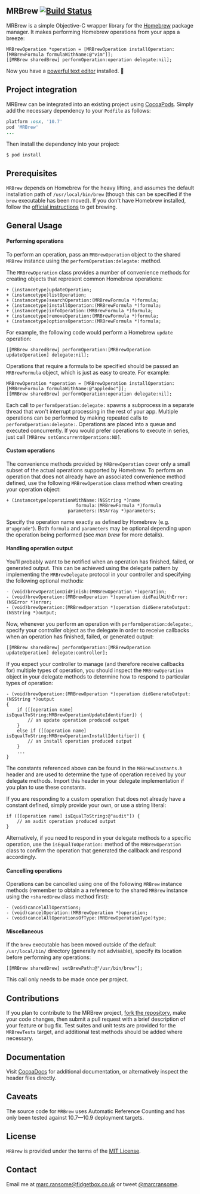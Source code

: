 ## MRBrew [![Build Status](https://travis-ci.org/marcransome/MRBrew.png)](https://travis-ci.org/marcransome/MRBrew)
MRBrew is a simple Objective-C wrapper library for the [Homebrew](http://brew.sh) package manager.  It makes performing Homebrew operations from your apps a breeze:

```objc
MRBrewOperation *operation = [MRBrewOperation installOperation:[MRBrewFormula formulaWithName:@"vim"]];
[[MRBrew sharedBrew] performOperation:operation delegate:nil];
```

Now you have a [powerful text editor](http://www.vim.org) installed. :beer:

## Project integration
MRBrew can be integrated into an existing project using [CocoaPods](http://cocoapods.org). Simply add the necessary dependency to your `Podfile` as follows:

```ruby
platform :osx, '10.7'
pod 'MRBrew'
...
```

Then install the dependency into your project:

`$ pod install`

## Prerequisites
`MRBrew` depends on Homebrew for the heavy lifting, and assumes the default installation path of `/usr/local/bin/brew` (though this can be specified if the `brew` executable has been moved).  If you don't have Homebrew installed, follow the [official instructions](http://mxcl.github.io/homebrew/) to get brewing.

## General Usage

#### Performing operations
To perform an operation, pass an `MRBrewOperation` object to the shared `MRBrew` instance using the `performOperation:delegate:` method.

The `MRBrewOperation` class provides a number of convenience methods for creating objects that represent common Homebrew operations:

```objc
+ (instancetype)updateOperation;
+ (instancetype)listOperation;
+ (instancetype)searchOperation:(MRBrewFormula *)formula;
+ (instancetype)installOperation:(MRBrewFormula *)formula;
+ (instancetype)infoOperation:(MRBrewFormula *)formula;
+ (instancetype)removeOperation:(MRBrewFormula *)formula;
+ (instancetype)optionsOperation:(MRBrewFormula *)formula;
```

For example, the following code would perform a Homebrew `update` operation:

```objc
[[MRBrew sharedBrew] performOperation:[MRBrewOperation updateOperation] delegate:nil];
```

Operations that require a formula to be specified should be passed an `MRBrewFormula` object, which is just as easy to create. For example:

```objc
MRBrewOperation *operation = [MRBrewOperation installOperation:[MRBrewFormula formulaWithName:@"appledoc"]];
[[MRBrew sharedBrew] performOperation:operation delegate:nil];
```

Each call to `performOperation:delegate:` spawns a subprocess in a separate thread that won't interrupt processing in the rest of your app.  Multiple operations can be performed by making repeated calls to `performOperation:delegate:`.  Operations are placed into a queue and executed concurrently. If you would prefer operations to execute in series, just call `[MRBrew setConcurrentOperations:NO]`.

#### Custom operations
The convenience methods provided by `MRBrewOperation` cover only a small subset of the actual operations supported by Homebrew.  To perform an operation that does not already have an associated convenience method defined, use the following `MRBrewOperation` class method when creating your operation object:

```objc
+ (instancetype)operationWithName:(NSString *)name
                          formula:(MRBrewFormula *)formula
                       parameters:(NSArray *)parameters;
```

Specify the operation name exactly as defined by Homebrew (e.g. `@"upgrade"`). Both `formula` and `parameters` may be optional depending upon the operation being performed (see *man brew* for more details).

#### Handling operation output
You'll probably want to be notified when an operation has finished, failed, or generated output.  This can be achieved using the delegate pattern by implementing the `MRBrewDelegate` protocol in your controller and specifying the following optional methods:

```objc
- (void)brewOperationDidFinish:(MRBrewOperation *)operation;
- (void)brewOperation:(MRBrewOperation *)operation didFailWithError:(NSError *)error;
- (void)brewOperation:(MRBrewOperation *)operation didGenerateOutput:(NSString *)output;
```

Now, whenever you perform an operation with `performOperation:delegate:`, specify your controller object as the delegate in order to receive callbacks when an operation has finished, failed, or generated output:

```objc
[[MRBrew sharedBrew] performOperation:[MRBrewOperation updateOperation] delegate:controller];
```

If you expect your controller to manage (and therefore receive callbacks for) multiple types of operation, you should inspect the `MRBrewOperation` object in your delegate methods to determine how to respond to particular types of operation:

```objc
- (void)brewOperation:(MRBrewOperation *)operation didGenerateOutput:(NSString *)output
{
    if ([[operation name] isEqualToString:MRBrewOperationUpdateIdentifier]) {
        // an update operation produced output
    }
    else if ([[operation name] isEqualToString:MRBrewOperationInstallIdentifier]) {
        // an install operation produced output
    }
    ...
}
```
The constants referenced above can be found in the `MRBrewConstants.h` header and are used to determine the type of operation received by your delegate methods.  Import this header in your delegate implementation if you plan to use these constants.

If you are responding to a custom operation that does not already have a constant defined, simply provide your own, or use a string literal:

```objc
if ([[operation name] isEqualToString:@"audit"]) {
    // an audit operation produced output
}
```

Alternatively, if you need to respond in your delegate methods to a specific operation, use the `isEqualToOperation:` method of the `MRBrewOperation` class to confirm the operation that generated the callback and respond accordingly.

#### Cancelling operations
Operations can be cancelled using one of the following `MRBrew` instance methods (remember to obtain a a reference to the shared `MRBrew` instance using the `+sharedBrew` class method first):

```objc
- (void)cancelAllOperations;
- (void)cancelOperation:(MRBrewOperation *)operation;
- (void)cancelAllOperationsOfType:(MRBrewOperationType)type;
```

#### Miscellaneous
If the `brew` executable has been moved outside of the default `/usr/local/bin/` directory (generally not advisable), specify its location before performing any operations:

```objc
[[MRBrew sharedBrew] setBrewPath:@"/usr/bin/brew"];
```

This call only needs to be made once per project.

## Contributions
If you plan to contribute to the MRBrew project, [fork the repository](https://help.github.com/articles/fork-a-repo), make your code changes, then submit a pull request with a brief description of your feature or bug fix.  Test suites and unit tests are provided for the `MRBrewTests` target, and additional test methods should be added where necessary.

## Documentation
Visit [CocoaDocs](http://cocoadocs.org/docsets/MRBrew/) for additional documentation, or alternatively inspect the header files directly.

## Caveats
The source code for `MRBrew` uses Automatic Reference Counting and has only been tested against 10.7—10.9 deployment targets.

## License
`MRBrew` is provided under the terms of the [MIT License](http://opensource.org/licenses/mit-license.php).

## Contact
Email me at [marc.ransome@fidgetbox.co.uk](mailto:marc.ransome@fidgetbox.co.uk) or tweet [@marcransome](http://www.twitter.com/marcransome).
